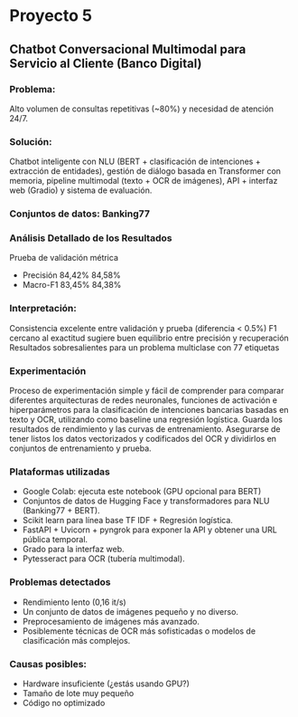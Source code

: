 # Proyecto 5
## Chatbot Conversacional Multimodal para Servicio al Cliente (Banco Digital)
### Problema:
Alto volumen de consultas repetitivas (~80%) y necesidad de atención 24/7.
### Solución:
Chatbot inteligente con NLU (BERT + clasificación de intenciones + extracción de entidades), gestión de diálogo basada en Transformer con memoria, pipeline multimodal (texto + OCR de imágenes), API + interfaz web (Gradio) y sistema de evaluación.
### Conjuntos de datos: Banking77

### Análisis Detallado de los Resultados
Prueba de validación métrica
- Precisión 84,42% 84,58% 
- Macro-F1 83,45% 84,38%
### Interpretación:
Consistencia excelente entre validación y prueba (diferencia < 0.5%) 
F1 cercano al exactitud sugiere buen equilibrio entre precisión y recuperación 
Resultados sobresalientes para un problema multiclase con 77 etiquetas
### Experimentación
Proceso de experimentación simple y fácil de comprender para comparar diferentes arquitecturas de redes neuronales, funciones de activación e hiperparámetros para la clasificación de intenciones bancarias basadas en texto y OCR, utilizando como baseline una regresión logística. 
Guarda los resultados de rendimiento y las curvas de entrenamiento. Asegurarse de tener listos los datos vectorizados y codificados del OCR y dividirlos en conjuntos de entrenamiento y prueba.
### Plataformas utilizadas
- Google Colab: ejecuta este notebook (GPU opcional para BERT)
- Conjuntos de datos de Hugging Face y transformadores para NLU (Banking77 + BERT).
- Scikit learn para línea base TF IDF + Regresión logística.
- FastAPI + Uvicorn + pyngrok para exponer la API y obtener una URL pública temporal.
- Grado para la interfaz web.
- Pytesseract para OCR (tubería multimodal).
### Problemas detectados
- Rendimiento lento (0,16 it/s)
- Un conjunto de datos de imágenes pequeño y no diverso.
- Preprocesamiento de imágenes más avanzado.
- Posiblemente técnicas de OCR más sofisticadas o modelos de clasificación más complejos.
### Causas posibles:
- Hardware insuficiente (¿estás usando GPU?)
- Tamaño de lote muy pequeño
- Código no optimizado
